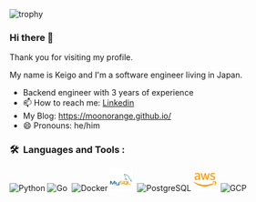 <!--![Anurag's GitHub stats](https://github-readme-stats.vercel.app/api?username=moonorange&show_icons=true&theme=radical&count_private=true&include_all_commits=true&hide_border=true)-->
![trophy](https://github-profile-trophy.vercel.app/?username=moonorange&theme=onedark)

### Hi there 👋

Thank you for visiting my profile.

My name is Keigo and I'm a software engineer living in Japan.

- Backend engineer with 3 years of experience
- 📫 How to reach me: [Linkedin](https://www.linkedin.com/in/keigo-k-70557314b/)
- My Blog: https://moonorange.github.io/
- 😄 Pronouns: he/him


### 🛠 &nbsp;Languages and Tools :

<p>
<img src="https://cdn.jsdelivr.net/gh/devicons/devicon/icons/python/python-original-wordmark.svg" title="Python" alt="Python" width="40" height="40"/>
<img src="https://cdn.jsdelivr.net/gh/devicons/devicon/icons/go/go-original-wordmark.svg" title="Go" alt="Go" width="40" height="40"/>&nbsp;
<img src="https://cdn.jsdelivr.net/gh/devicons/devicon/icons/docker/docker-original-wordmark.svg" title="Docker" alt="Docker" width="40" height="40"/>     
<img src="https://github.com/devicons/devicon/blob/master/icons/mysql/mysql-original-wordmark.svg" title="MySQL"  alt="MySQL" width="40" height="40"/>&nbsp;
<img src="https://cdn.jsdelivr.net/gh/devicons/devicon/icons/postgresql/postgresql-original-wordmark.svg" title="PostgreSQL"  alt="PostgreSQL" width="40" height="40"/>          
<img src="https://github.com/devicons/devicon/blob/master/icons/amazonwebservices/amazonwebservices-plain-wordmark.svg" title="AWS" alt="AWS" width="40" height="40"/>&nbsp;
<img src="https://cdn.jsdelivr.net/gh/devicons/devicon/icons/googlecloud/googlecloud-original.svg" title="GCP" alt="GCP" width="40" height="40"/>  
